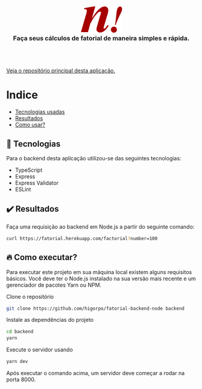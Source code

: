 <h3 align="center">
	<img src=".github/logo.png" alt="Fatorial Logo"/>
  <br/>
	<span>
		Faça seus cálculos de fatorial de maneira simples e rápida.
	</span>
</h3>

<br/>
<br/>
<br/>
<a href="https://github.com/higorpo/fatorial-frontend">Veja o repositório principal desta aplicação.</a>

# Indice 
- [Tecnologias usadas](#tecnologias)
- [Resultados](#resultados)
- [Como usar?](#comousar)

<a id="tecnologias"></a>
## :rocket: Tecnologias
<p>
Para o backend desta aplicação utilizou-se das seguintes tecnologias:
</p>

- TypeScript
- Express
- Express Validator
- ESLint

<a id="resultados"></a>
## :heavy_check_mark: Resultados
<p>
Faça uma requisição ao backend em Node.js a partir do seguinte comando:

```sh
curl https://fatorial.herokuapp.com/factorial?number=100
```

<a id="comousar"></a>
## :fire: Como executar?
<p>Para executar este projeto em sua máquina local existem alguns requisitos básicos. Você deve ter o Node.js instalado na sua versão mais recente e um gerenciador de pacotes Yarn ou NPM.</p>

Clone o repositório
```sh 
git clone https://github.com/higorpo/fatorial-backend-node backend
```

Instale as dependências do projeto
```sh 
cd backend
yarn
```

Execute o servidor usando 

```sh 
yarn dev
```

Após executar o comando acima, um servidor deve começar a rodar na porta 8000.